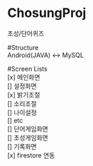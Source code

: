 # ChosungProj <br>
초성/단어퀴즈

#Structure  <br>
Android(JAVA) <-> MySQL <br>

#Screen Lists <br>
[x] 메인화면 <br>
[] 설정화면 <br>
  [x] 밝기조절  <br>
  [] 소리조절 <br>
  [] 나이설정 <br>
  [] etc <br>
[] 단어게임화면 <br>
[] 초성게임화면 <br>
[] 기록화면 <br>
[x] firestore 연동 <br>




